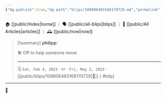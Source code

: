 ```yaml
---
{"dg-publish":true,"dg-path":"blips/109806483168170729.md","permalink":"/blips/109806483168170729/","title":"philipp on mastodon @ 2023-02-04"}
---
```



<div class="transclusion internal-embed is-loaded"><div class="markdown-embed">




🏠 [[public/Index\|home]]  ⋮ 🗣️ [[public/all-blips\|blips]] ⋮  📝 [[public/All Articles\|articles]]  ⋮ 🕰️ [[public/now\|now]]


</div></div>


> [!summary] **philipp**:
>
> 🛠️ Off to help someone move
> - - -
>
> 🗓️ <code>Sat, Feb 4, 2023</code>  · ✏️ <code> Fri, May 2, 2025</code>  · [[public/blips/109806483168170729\|🔗]]
{ #blip}


- - -

 👾
